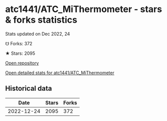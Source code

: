 # atc1441/ATC_MiThermometer - stars & forks statistics

Stats updated on Dec 2022, 24

☋ Forks: 372

★ Stars: 2095

[Open repository](https://github.com/atc1441/ATC_MiThermometer)

[Open detailed stats for atc1441/ATC_MiThermometer](https://reviewgithub.com/rep/atc1441/ATC_MiThermometer)

## Historical data
| Date | Stars | Forks |
|------|-------|-------|
| 2022-12-24 | 2095 | 372 | 

